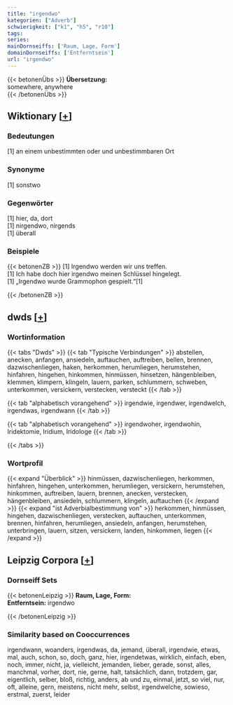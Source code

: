```yaml
---
title: "irgendwo"
kategorien: ["Adverb"]
schwierigkeit: ["k1", "h5", "r10"]
tags:
series:
mainDornseiffs: ['Raum, Lage, Form']
domainDornseiffs: ['Entferntsein']
url: "irgendwo"
---
```


{{< betonenÜbs >}}
**Übersetzung:**  
somewhere, anywhere  
{{< /betonenÜbs >}}

## Wiktionary [[+](https://de.wiktionary.org/wiki/irgendwo)]

### Bedeutungen
[1] an einem unbestimmten oder und unbestimmbaren Ort  

### Synonyme
[1] sonstwo  

### Gegenwörter
[1] hier, da, dort  
[1] nirgendwo, nirgends  
[1] überall  

### Beispiele
{{< betonenZB >}}
[1] Irgendwo werden wir uns treffen.  
[1] Ich habe doch hier irgendwo meinen Schlüssel hingelegt.  
[1] „Irgendwo wurde Grammophon gespielt.“[1]  

{{< /betonenZB >}}


## dwds [[+](https://www.dwds.de/wb/irgendwo)]

### Wortinformation
{{< tabs "Dwds" >}}
{{< tab "Typische Verbindungen" >}}
abstellen, anecken, anfangen, ansiedeln, auftauchen, auftreiben, bellen, brennen, dazwischenliegen, haken, herkommen, herumliegen, herumstehen, hinfahren, hingehen, hinkommen, hinmüssen, hinsetzen, hängenbleiben, klemmen, klimpern, klingeln, lauern, parken, schlummern, schweben, unterkommen, versickern, verstecken, versteckt
{{< /tab >}}

{{< tab "alphabetisch vorangehend" >}}
irgendwie, irgendwer, irgendwelch, irgendwas, irgendwann
{{< /tab >}}

{{< tab "alphabetisch vorangehend" >}}
irgendwoher, irgendwohin, Iridektomie, Iridium, Iridologe
{{< /tab >}}

{{< /tabs >}}

### Wortprofil
{{< expand "Überblick" >}} hinmüssen, dazwischenliegen, herkommen, hinfahren, hingehen, unterkommen, herumliegen, versickern, herumstehen, hinkommen, auftreiben, lauern, brennen, anecken, verstecken, hängenbleiben, ansiedeln, schlummern, klingeln, auftauchen {{< /expand >}}
{{< expand "ist Adverbialbestimmung von" >}} herkommen, hinmüssen, hingehen, dazwischenliegen, verstecken, auftauchen, unterkommen, brennen, hinfahren, herumliegen, ansiedeln, anfangen, herumstehen, unterbringen, lauern, sitzen, versickern, landen, hinkommen, liegen {{< /expand >}}

## Leipzig Corpora [[+](https://corpora.uni-leipzig.de/en/res?word=irgendwo&corpusId=deu_newscrawl-public_2018)]

### Dornseiff Sets
{{< betonenLeipzig >}}
**Raum, Lage, Form:**  
**Entferntsein:** irgendwo  

{{< /betonenLeipzig >}}

### Similarity based on Cooccurrences
irgendwann, woanders, irgendwas, da, jemand, überall, irgendwie, etwas, mal, auch, schon, so, doch, ganz, hier, irgendetwas, wirklich, einfach, eben, noch, immer, nicht, ja, vielleicht, jemanden, lieber, gerade, sonst, alles, manchmal, vorher, dort, nie, gerne, halt, tatsächlich, dann, trotzdem, gar, eigentlich, selber, bloß, richtig, anders, ab und zu, einmal, jetzt, so viel, nur, oft, alleine, gern, meistens, nicht mehr, selbst, irgendwelche, sowieso, erstmal, zuerst, leider

